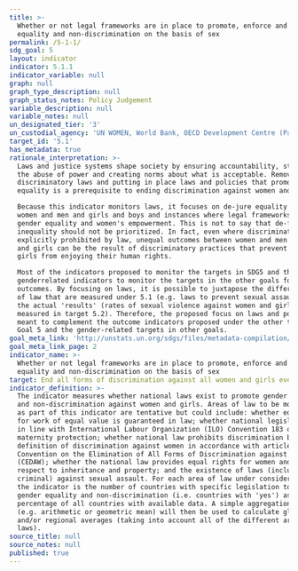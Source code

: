 ```yaml
---
title: >-
  Whether or not legal frameworks are in place to promote, enforce and monitor
  equality and non-discrimination on the basis of sex
permalink: /5-1-1/
sdg_goal: 5
layout: indicator
indicator: 5.1.1
indicator_variable: null
graph: null
graph_type_description: null
graph_status_notes: Policy Judgement
variable_description: null
variable_notes: null
un_designated_tier: '3'
un_custodial_agency: 'UN WOMEN, World Bank, OECD Development Centre (Partnering Agencies: OHCHR)'
target_id: '5.1'
has_metadata: true
rationale_interpretation: >-
  Laws and justice systems shape society by ensuring accountability, stopping
  the abuse of power and creating norms about what is acceptable. Removing
  discriminatory laws and putting in place laws and policies that promote gender
  equality is a prerequisite to ending discrimination against women and girls. 

  Because this indicator monitors laws, it focuses on de-jure equality between
  women and men and girls and boys and instances where legal frameworks promote
  gender equality and women's empowerment. This is not to say that de-facto
  inequality should not be prioritized. In fact, even where discrimination is
  explicitly prohibited by law, unequal outcomes between women and men and boys
  and girls can be the result of discriminatory practices that prevent women and
  girls from enjoying their human rights. 

  Most of the indicators proposed to monitor the targets in SDG5 and the
  genderrelated indicators to monitor the targets in the other goals focus on
  outcomes. By focusing on laws, it is possible to juxtapose the different areas
  of law that are measured under 5.1 (e.g. laws to prevent sexual assault) to
  the actual 'results' (rates of sexual violence against women and girls as
  measured in target 5.2). Therefore, the proposed focus on laws and policies is
  meant to complement the outcome indicators proposed under the other targets in
  Goal 5 and the gender-related targets in other goals.
goal_meta_link: 'http://unstats.un.org/sdgs/files/metadata-compilation/Metadata-Goal-5.pdf'
goal_meta_link_page: 2
indicator_name: >-
  Whether or not legal frameworks are in place to promote, enforce and monitor
  equality and non-discrimination on the basis of sex
target: End all forms of discrimination against all women and girls everywhere.
indicator_definition: >-
  The indicator measures whether national laws exist to promote gender equality
  and non-discrimination against women and girls. Areas of law to be monitored
  as part of this indicator are tentative but could include: whether equal pay
  for work of equal value is guaranteed in law; whether national legislation is
  in line with International Labour Organization (ILO) Convention 183 on
  maternity protection; whether national law prohibits discrimination based on a
  definition of discrimination against women in accordance with article 1 of the
  Convention on the Elimination of All Forms of Discrimination against Women
  (CEDAW); whether the national law provides equal rights for women and men with
  respect to inheritance and property; and the existence of laws (including
  criminal) against sexual assault. For each area of law under consideration,
  the indicator is the number of countries with specific legislation to promote
  gender equality and non-discrimination (i.e. countries with 'yes') as a
  percentage of all countries with available data. A simple aggregation method
  (e.g. arithmetic or geometric mean) will then be used to calculate global
  and/or regional averages (taking into account all of the different areas of
  laws).
source_title: null
source_notes: null
published: true
---
```

